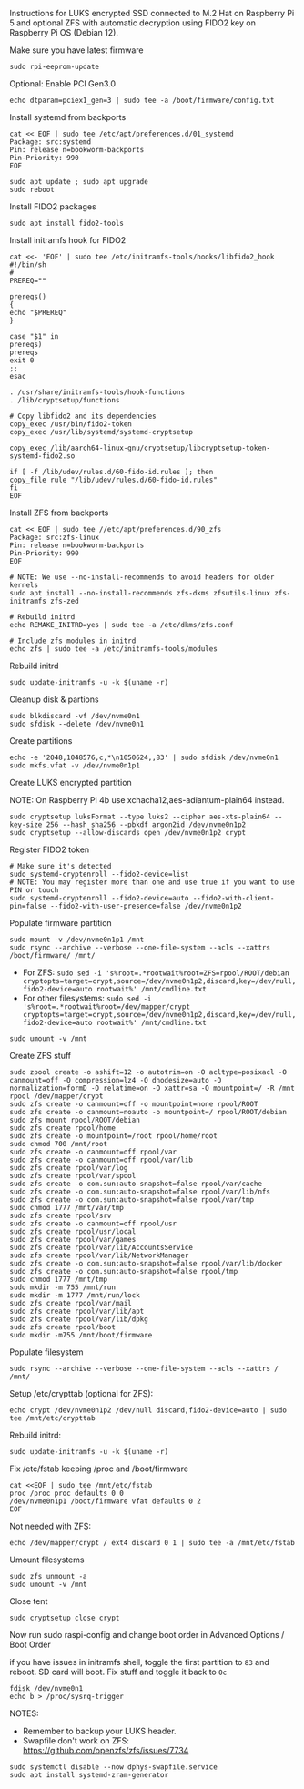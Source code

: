 Instructions for LUKS encrypted SSD connected to M.2 Hat on Raspberry Pi 5 and optional ZFS with automatic decryption using FIDO2 key on Raspberry Pi OS (Debian 12).

Make sure you have latest firmware

`sudo rpi-eeprom-update`

Optional: Enable PCI Gen3.0

`echo dtparam=pciex1_gen=3 | sudo tee -a /boot/firmware/config.txt`

Install systemd from backports

```
cat << EOF | sudo tee /etc/apt/preferences.d/01_systemd
Package: src:systemd
Pin: release n=bookworm-backports
Pin-Priority: 990
EOF

sudo apt update ; sudo apt upgrade
sudo reboot
```

Install FIDO2 packages

`sudo apt install fido2-tools`

Install initramfs hook for FIDO2

```
cat <<- 'EOF' | sudo tee /etc/initramfs-tools/hooks/libfido2_hook
#!/bin/sh
#
PREREQ=""

prereqs()
{
echo "$PREREQ"
}

case "$1" in
prereqs)
prereqs
exit 0
;;
esac

. /usr/share/initramfs-tools/hook-functions
. /lib/cryptsetup/functions

# Copy libfido2 and its dependencies
copy_exec /usr/bin/fido2-token
copy_exec /usr/lib/systemd/systemd-cryptsetup

copy_exec /lib/aarch64-linux-gnu/cryptsetup/libcryptsetup-token-systemd-fido2.so

if [ -f /lib/udev/rules.d/60-fido-id.rules ]; then
copy_file rule "/lib/udev/rules.d/60-fido-id.rules"
fi
EOF
```

Install ZFS from backports

```
cat << EOF | sudo tee //etc/apt/preferences.d/90_zfs
Package: src:zfs-linux
Pin: release n=bookworm-backports
Pin-Priority: 990
EOF

# NOTE: We use --no-install-recommends to avoid headers for older kernels
sudo apt install --no-install-recommends zfs-dkms zfsutils-linux zfs-initramfs zfs-zed

# Rebuild initrd
echo REMAKE_INITRD=yes | sudo tee -a /etc/dkms/zfs.conf

# Include zfs modules in initrd
echo zfs | sudo tee -a /etc/initramfs-tools/modules
```

Rebuild initrd

`sudo update-initramfs -u -k $(uname -r)`

Cleanup disk & partions

```
sudo blkdiscard -vf /dev/nvme0n1
sudo sfdisk --delete /dev/nvme0n1
```

Create partitions

```
echo -e '2048,1048576,c,*\n1050624,,83' | sudo sfdisk /dev/nvme0n1
sudo mkfs.vfat -v /dev/nvme0n1p1
```

Create LUKS encrypted partition

NOTE: On Raspberry Pi 4b use xchacha12,aes-adiantum-plain64 instead.

```
sudo cryptsetup luksFormat --type luks2 --cipher aes-xts-plain64 --key-size 256 --hash sha256 --pbkdf argon2id /dev/nvme0n1p2
sudo cryptsetup --allow-discards open /dev/nvme0n1p2 crypt
```

Register FIDO2 token

```
# Make sure it's detected
sudo systemd-cryptenroll --fido2-device=list
# NOTE: You may register more than one and use true if you want to use PIN or touch
sudo systemd-cryptenroll --fido2-device=auto --fido2-with-client-pin=false --fido2-with-user-presence=false /dev/nvme0n1p2
```

Populate firmware partition

```
sudo mount -v /dev/nvme0n1p1 /mnt
sudo rsync --archive --verbose --one-file-system --acls --xattrs /boot/firmware/ /mnt/
```

- For ZFS:
`sudo sed -i 's%root=.*rootwait%root=ZFS=rpool/ROOT/debian cryptopts=target=crypt,source=/dev/nvme0n1p2,discard,key=/dev/null,fido2-device=auto rootwait%' /mnt/cmdline.txt`
- For other filesystems:
`sudo sed -i 's%root=.*rootwait%root=/dev/mapper/crypt cryptopts=target=crypt,source=/dev/nvme0n1p2,discard,key=/dev/null,fido2-device=auto rootwait%' /mnt/cmdline.txt`

`sudo umount -v /mnt`

Create ZFS stuff

```
sudo zpool create -o ashift=12 -o autotrim=on -O acltype=posixacl -O canmount=off -O compression=lz4 -O dnodesize=auto -O normalization=formD -O relatime=on -O xattr=sa -O mountpoint=/ -R /mnt rpool /dev/mapper/crypt
sudo zfs create -o canmount=off -o mountpoint=none rpool/ROOT
sudo zfs create -o canmount=noauto -o mountpoint=/ rpool/ROOT/debian
sudo zfs mount rpool/ROOT/debian
sudo zfs create rpool/home
sudo zfs create -o mountpoint=/root rpool/home/root
sudo chmod 700 /mnt/root
sudo zfs create -o canmount=off rpool/var
sudo zfs create -o canmount=off rpool/var/lib
sudo zfs create rpool/var/log
sudo zfs create rpool/var/spool
sudo zfs create -o com.sun:auto-snapshot=false rpool/var/cache
sudo zfs create -o com.sun:auto-snapshot=false rpool/var/lib/nfs
sudo zfs create -o com.sun:auto-snapshot=false rpool/var/tmp
sudo chmod 1777 /mnt/var/tmp
sudo zfs create rpool/srv
sudo zfs create -o canmount=off rpool/usr
sudo zfs create rpool/usr/local
sudo zfs create rpool/var/games
sudo zfs create rpool/var/lib/AccountsService
sudo zfs create rpool/var/lib/NetworkManager
sudo zfs create -o com.sun:auto-snapshot=false rpool/var/lib/docker
sudo zfs create -o com.sun:auto-snapshot=false rpool/tmp
sudo chmod 1777 /mnt/tmp
sudo mkdir -m 755 /mnt/run
sudo mkdir -m 1777 /mnt/run/lock
sudo zfs create rpool/var/mail
sudo zfs create rpool/var/lib/apt
sudo zfs create rpool/var/lib/dpkg
sudo zfs create rpool/boot
sudo mkdir -m755 /mnt/boot/firmware
```

Populate filesystem

`sudo rsync --archive --verbose --one-file-system --acls --xattrs / /mnt/`

Setup /etc/crypttab (optional for ZFS):

`echo crypt /dev/nvme0n1p2 /dev/null discard,fido2-device=auto | sudo tee /mnt/etc/crypttab`

Rebuild initrd:

`sudo update-initramfs -u -k $(uname -r)`

Fix /etc/fstab keeping /proc and /boot/firmware

```
cat <<EOF | sudo tee /mnt/etc/fstab
proc /proc proc defaults 0 0
/dev/nvme0n1p1 /boot/firmware vfat defaults 0 2
EOF
```

Not needed with ZFS:

`echo /dev/mapper/crypt / ext4 discard 0 1 | sudo tee -a /mnt/etc/fstab`

Umount filesystems

```
sudo zfs unmount -a
sudo umount -v /mnt
```

Close tent

`sudo cryptsetup close crypt`

Now run sudo raspi-config and change boot order in Advanced Options / Boot Order

if you have issues in initramfs shell, toggle the first partition to `83`
and reboot. SD card will boot. Fix stuff and toggle it back to `0c`

```
fdisk /dev/nvme0n1
echo b > /proc/sysrq-trigger
```

NOTES:
- Remember to backup your LUKS header.
- Swapfile don't work on ZFS: https://github.com/openzfs/zfs/issues/7734

```
sudo systemctl disable --now dphys-swapfile.service
sudo apt install systemd-zram-generator
```
